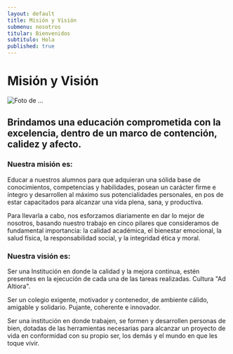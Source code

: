 ```yaml
---
layout: default
title: Misión y Visión
submenu: nosotros
titular: Bienvenidos
subtitulo: Hola
published: true
---
```


# Misión y Visión
 
![Foto de ...](http://placeimg.com/720/300/people)

## Brindamos una educación comprometida con la excelencia, dentro de un marco de contención, calidez y afecto.

### Nuestra misión es:

Educar a nuestros alumnos para que adquieran una sólida base de conocimientos, competencias y habilidades, posean un carácter firme e íntegro y desarrollen al máximo sus potencialidades personales, en pos de estar capacitados para alcanzar una vida plena, sana, y productiva.   

Para llevarla a cabo, nos esforzamos diariamente en dar lo mejor de nosotros, basando nuestro trabajo en cinco pilares que consideramos de fundamental importancia: la calidad académica, el bienestar emocional, la salud física, la responsabilidad social, y la integridad ética y moral.

### Nuestra visión es:

Ser una Institución en donde la calidad y la mejora continua, estén presentes en la ejecución de cada una de las tareas realizadas.  Cultura "Ad Altiora".

Ser un colegio exigente, motivador y  contenedor, de  ambiente cálido,  amigable y  solidario. Pujante, coherente e innovador.

Ser una institución en donde trabajen, se formen y desarrollen personas de bien, dotadas de las herramientas necesarias para alcanzar un proyecto de vida en conformidad con su propio ser, los demás y el mundo en que les toque vivir.